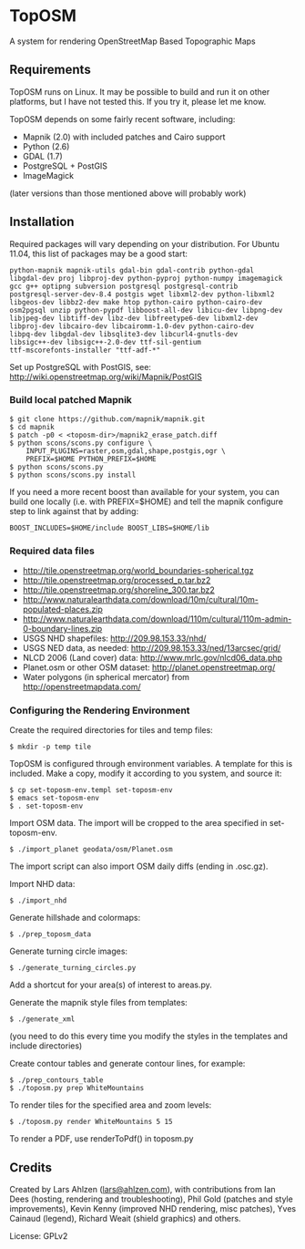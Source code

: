 # TopOSM #

A system for rendering OpenStreetMap Based Topographic Maps


## Requirements ##

TopOSM runs on Linux. It may be possible to build and run it on other platforms, but I have not tested this. If you try it, please let me know.

TopOSM depends on some fairly recent software, including:

* Mapnik (2.0) with included patches and Cairo support
* Python (2.6)
* GDAL (1.7)
* PostgreSQL + PostGIS
* ImageMagick

(later versions than those mentioned above will probably work)


## Installation ##

Required packages will vary depending on your distribution. For Ubuntu 11.04, this list of packages may be a good start:

    python-mapnik mapnik-utils gdal-bin gdal-contrib python-gdal
    libgdal-dev proj libproj-dev python-pyproj python-numpy imagemagick
    gcc g++ optipng subversion postgresql postgresql-contrib
    postgresql-server-dev-8.4 postgis wget libxml2-dev python-libxml2
    libgeos-dev libbz2-dev make htop python-cairo python-cairo-dev
    osm2pgsql unzip python-pypdf libboost-all-dev libicu-dev libpng-dev
    libjpeg-dev libtiff-dev libz-dev libfreetype6-dev libxml2-dev
    libproj-dev libcairo-dev libcairomm-1.0-dev python-cairo-dev
    libpq-dev libgdal-dev libsqlite3-dev libcurl4-gnutls-dev
    libsigc++-dev libsigc++-2.0-dev ttf-sil-gentium
    ttf-mscorefonts-installer "ttf-adf-*"

Set up PostgreSQL with PostGIS, see:
http://wiki.openstreetmap.org/wiki/Mapnik/PostGIS


### Build local patched Mapnik ###

```
$ git clone https://github.com/mapnik/mapnik.git
$ cd mapnik
$ patch -p0 < <toposm-dir>/mapnik2_erase_patch.diff
$ python scons/scons.py configure \
    INPUT_PLUGINS=raster,osm,gdal,shape,postgis,ogr \
    PREFIX=$HOME PYTHON_PREFIX=$HOME
$ python scons/scons.py
$ python scons/scons.py install
```

If you need a more recent boost than available for your system, you can build one locally (i.e. with PREFIX=$HOME) and tell the mapnik configure step to link against that by adding:

```
BOOST_INCLUDES=$HOME/include BOOST_LIBS=$HOME/lib
```


### Required data files ###

* http://tile.openstreetmap.org/world_boundaries-spherical.tgz
* http://tile.openstreetmap.org/processed_p.tar.bz2
* http://tile.openstreetmap.org/shoreline_300.tar.bz2
* http://www.naturalearthdata.com/download/10m/cultural/10m-populated-places.zip
* http://www.naturalearthdata.com/download/110m/cultural/110m-admin-0-boundary-lines.zip
* USGS NHD shapefiles: http://209.98.153.33/nhd/
* USGS NED data, as needed: http://209.98.153.33/ned/13arcsec/grid/
* NLCD 2006 (Land cover) data: http://www.mrlc.gov/nlcd06_data.php
* Planet.osm or other OSM dataset: http://planet.openstreetmap.org/
* Water polygons (in spherical mercator) from http://openstreetmapdata.com/


### Configuring the Rendering Environment ###

Create the required directories for tiles and temp files:

```
$ mkdir -p temp tile
```

TopOSM is configured through environment variables. A template for this is included. Make a copy, modify it according to you system, and source it:

```
$ cp set-toposm-env.templ set-toposm-env
$ emacs set-toposm-env
$ . set-toposm-env
```

Import OSM data. The import will be cropped to the area specified in set-toposm-env.
```
$ ./import_planet geodata/osm/Planet.osm
```

The import script can also import OSM daily diffs (ending in .osc.gz).


Import NHD data:
```
$ ./import_nhd
```

Generate hillshade and colormaps:
```
$ ./prep_toposm_data
```
Generate turning circle images:
```
$ ./generate_turning_circles.py
```


Add a shortcut for your area(s) of interest to areas.py.

Generate the mapnik style files from templates:
```
$ ./generate_xml
```
(you need to do this every time you modify the styles in the
templates and include directories)

Create contour tables and generate contour lines, for example:
```
$ ./prep_contours_table
$ ./toposm.py prep WhiteMountains
```

To render tiles for the specified area and zoom levels:
```
$ ./toposm.py render WhiteMountains 5 15
```

To render a PDF, use renderToPdf() in toposm.py


## Credits ##

Created by Lars Ahlzen (lars@ahlzen.com), with contributions from Ian Dees (hosting, rendering and troubleshooting), Phil Gold (patches and style improvements), Kevin Kenny (improved NHD rendering, misc patches), Yves Cainaud (legend), Richard Weait (shield graphics) and others.

License: GPLv2
